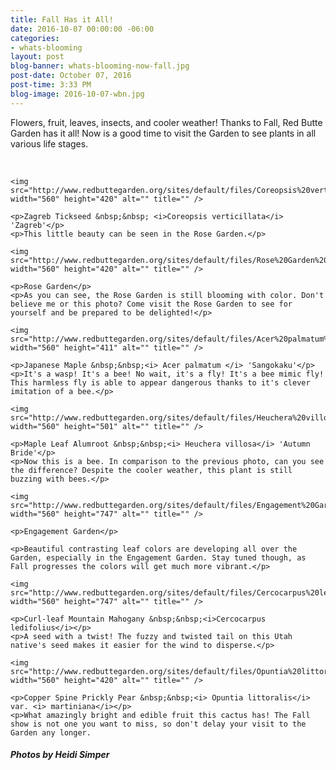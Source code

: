 ```yaml
---
title: Fall Has it All!
date: 2016-10-07 00:00:00 -06:00
categories:
- whats-blooming
layout: post
blog-banner: whats-blooming-now-fall.jpg
post-date: October 07, 2016
post-time: 3:33 PM
blog-image: 2016-10-07-wbn.jpg
---
```


<div class="text-center"><p>Flowers, fruit, leaves, insects, and cooler weather! Thanks to Fall, Red Butte Garden has it all! Now is a good time to visit the Garden to see plants in all various life stages.</p></div>

<br />

<div class="text-center">

	<img src="http://www.redbuttegarden.org/sites/default/files/Coreopsis%20verticillata%20%27Zagreb%27%20Flower%20HMS16.jpg" width="560" height="420" alt="" title="" />
	
	<p>Zagreb Tickseed &nbsp;&nbsp; <i>Coreopsis verticillata</i> 'Zagreb'</p> 
	<p>This little beauty can be seen in the Rose Garden.</p>

</div>

<div class="text-center">

	<img src="http://www.redbuttegarden.org/sites/default/files/Rose%20Garden%20HMS16.jpg" width="560" height="420" alt="" title="" />
	
	<p>Rose Garden</p>
	<p>As you can see, the Rose Garden is still blooming with color. Don't believe me or this photo? Come visit the Rose Garden to see for yourself and be prepared to be delighted!</p>

</div>


<div class="text-center">

	<img src="http://www.redbuttegarden.org/sites/default/files/Acer%20palmatum%20%27Sangokaku%27%20Bee%20Mimic%20Fly%20on%20Leaf%20HMS16.jpg" width="560" height="411" alt="" title="" />
	
	<p>Japanese Maple &nbsp;&nbsp;<i> Acer palmatum </i> 'Sangokaku'</p>
	<p>It's a wasp! It's a bee! No wait, it's a fly! It's a bee mimic fly! This harmless fly is able to appear dangerous thanks to it's clever imitation of a bee.</p>
	
</div>

<div class="text-center">

	<img src="http://www.redbuttegarden.org/sites/default/files/Heuchera%20villosa%20%27Autumn%20Bride%27%20Bee%20on%20Flower%20HMS16.jpg" width="560" height="501" alt="" title="" />
	
	<p>Maple Leaf Alumroot &nbsp;&nbsp;<i> Heuchera villosa</i> 'Autumn Bride'</p>
	<p>Now this is a bee. In comparison to the previous photo, can you see the difference? Despite the cooler weather, this plant is still buzzing with bees.</p>

</div>


<div class="text-center">

	<img src="http://www.redbuttegarden.org/sites/default/files/Engagement%20Garden%20HMS16.jpg" width="560" height="747" alt="" title="" />
	
	<p>Engagement Garden</p>
	
	<p>Beautiful contrasting leaf colors are developing all over the Garden, especially in the Engagement Garden. Stay tuned though, as Fall progresses the colors will get much more vibrant.</p>

</div>

<div class="text-center">

	<img src="http://www.redbuttegarden.org/sites/default/files/Cercocarpus%20ledifolius%20Seed%20HMS16.jpg" width="560" height="747" alt="" title="" />
	
	<p>Curl-leaf Mountain Mahogany &nbsp;&nbsp;<i>Cercocarpus ledifolius</i></p>
	<p>A seed with a twist! The fuzzy and twisted tail on this Utah native's seed makes it easier for the wind to disperse.</p>

</div>

<div class="text-center">

	<img src="http://www.redbuttegarden.org/sites/default/files/Opuntia%20littoralis%20var.%20martiniana%20Fruit%20HMS16.jpg" width="560" height="420" alt="" title="" />
	
	<p>Copper Spine Prickly Pear &nbsp;&nbsp;<i> Opuntia littoralis</i> var. <i> martiniana</i></p>
	<p>What amazingly bright and edible fruit this cactus has! The Fall show is not one you want to miss, so don't delay your visit to the Garden any longer.

</div> 

<h5 class="text-center green">Photos by Heidi Simper</h5>